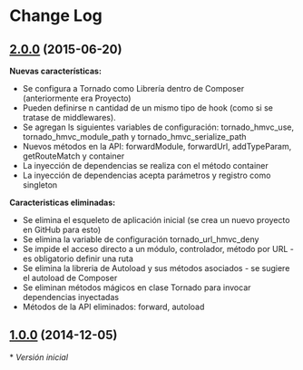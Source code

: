 # Change Log

## [2.0.0](https://github.com/danielspk/TORNADO/releases/tag/v2.0.0) (2015-06-20)

**Nuevas características:**

- Se configura a Tornado como Librería dentro de Composer (anteriormente era Proyecto)
- Pueden definirse n cantidad de un mismo tipo de hook (como si se tratase de middlewares).
- Se agregan ls siguientes variables de configuración: tornado_hmvc_use, tornado_hmvc_module_path y tornado_hmvc_serialize_path
- Nuevos métodos en la API: forwardModule, forwardUrl, addTypeParam, getRouteMatch y container
- La inyección de dependencias se realiza con el método container
- La inyección de dependencias acepta parámetros y registro como singleton

**Caracteristicas eliminadas:**

- Se elimina el esqueleto de aplicación inicial (se crea un nuevo proyecto en GitHub para esto)
- Se elimina la variable de configuración tornado_url_hmvc_deny
- Se impide el acceso directo a un módulo, controlador, método por URL - es obligatorio definir una ruta
- Se elimina la libreria de Autoload y sus métodos asociados - se sugiere el autoload de Composer
- Se eliminan métodos mágicos en clase Tornado para invocar dependencias inyectadas
- Métodos de la API eliminados: forward, autoload

## [1.0.0](https://github.com/danielspk/TORNADO/releases/tag/v1.0.0) (2014-12-05)

\* *Versión inicial*